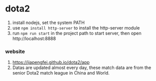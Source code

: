# dota2

1. install nodejs, set the system PATH
2. use `npm install http-server` to install the http-server module
3. run `npm run start` in the project path to start server, then open http://localhost:8888

### website
1. https://jiapengfei.github.io/dota2/app
2. Datas are updated almost every day,  these match data are from the senior Dota2 match league in China and World.
